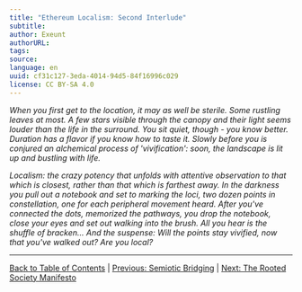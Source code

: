 ```yaml
---
title: "Ethereum Localism: Second Interlude"
subtitle: 
author: Exeunt
authorURL: 
tags: 
source: 
language: en
uuid: cf31c127-3eda-4014-94d5-84f16996c029
license: CC BY-SA 4.0
---
```

_When you first get to the location, it may as well be sterile. Some rustling leaves at most. A few stars visible through the canopy and their light seems louder than the life in the surround. You sit quiet, though - you know better. Duration has a flavor if you know how to taste it. Slowly before you is conjured an alchemical process of 'vivification': soon, the landscape is lit up and bustling with life._

_Localism: the crazy potency that unfolds with attentive observation to that which is closest, rather than that which is farthest away. In the darkness you pull out a notebook and set to marking the loci, two dozen points in constellation, one for each peripheral movement heard. After you've connected the dots, memorized the pathways, you drop the notebook, close your eyes and set out walking into the brush. All you hear is the shuffle of bracken... And the suspense: Will the points stay vivified, now that you've walked out? Are you local?_

---

[Back to Table of Contents](https://claude.ai/chat/ethereum-localism-toc) | [Previous: Semiotic Bridging](https://claude.ai/chat/ethereum-localism-semiotic-bridging) | [Next: The Rooted Society Manifesto](https://claude.ai/chat/ethereum-localism-manifesto)